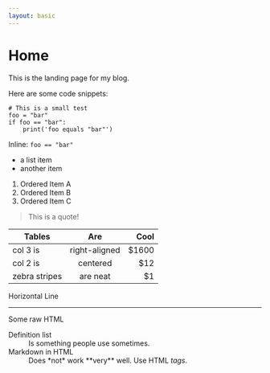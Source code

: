 ```yaml
---
layout: basic
---
```


# Home

This is the landing page for my blog.

Here are some code snippets:
```
# This is a small test
foo = "bar"
if foo == "bar":
    print('foo equals "bar"')
```

Inline: `foo == "bar"`

- a list item
- another item

1. Ordered Item A
2. Ordered Item B
3. Ordered Item C

> This is a quote!

| Tables        | Are           | Cool  |
| ------------- |:-------------:| -----:|
| col 3 is      | right-aligned | $1600 |
| col 2 is      | centered      |   $12 |
| zebra stripes | are neat      |    $1 |

Horizontal Line

---

Some raw HTML

<dl>
  <dt>Definition list</dt>
  <dd>Is something people use sometimes.</dd>

  <dt>Markdown in HTML</dt>
  <dd>Does *not* work **very** well. Use HTML <em>tags</em>.</dd>
</dl>
